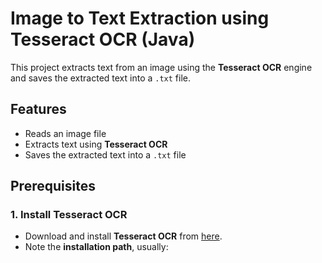 # Image to Text Extraction using Tesseract OCR (Java)

This project extracts text from an image using the **Tesseract OCR** engine and saves the extracted text into a `.txt` file.

## Features
- Reads an image file
- Extracts text using **Tesseract OCR**
- Saves the extracted text into a `.txt` file

## Prerequisites
### 1. Install Tesseract OCR
- Download and install **Tesseract OCR** from [here](https://github.com/UB-Mannheim/tesseract/wiki).
- Note the **installation path**, usually:
